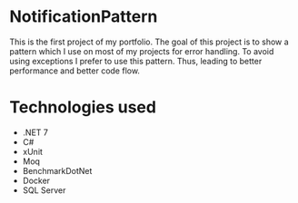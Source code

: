 # NotificationPattern
This is the first project of my portfolio.
The goal of this project is to show a pattern which I use on most of my projects for error handling.
To avoid using exceptions I prefer to use this pattern. Thus, leading to better performance and better code flow.

# Technologies used
- .NET 7
- C#
- xUnit
- Moq
- BenchmarkDotNet
- Docker
- SQL Server
